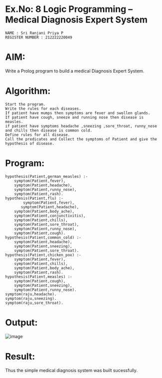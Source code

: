# Ex.No: 8 Logic Programming – Medical Diagnosis Expert System
```
NAME : Sri Ranjani Priya P
REGISTER NUMBER : 212222220049
```
# AIM:
Write a Prolog program to build a medical Diagnosis Expert System.

# Algorithm:
	Start the program.
	Write the rules for each diseases.
	If patient have mumps then symptoms are fever and swollen glands.
	If patient have cough, sneeze and running nose then disease is measles.
	if patient have symptoms headache ,sneezing ,sore_throat, runny_nose and chills then disease is common cold.
	Define rules for all disease.
	Call the predicates and Collect the symptoms of Patient and give the hypothesis of disease.
# Program:
```
hypothesis(Patient,german_measles) :-
	symptom(Patient,fever),
	symptom(Patient,headache),
	symptom(Patient,runny_nose),
	symptom(Patient,rash).
hypothesis(Patient,flu) :-
        symptom(Patient,fever),
       symptom(Patient,headache),
	symptom(Patient,body_ache),
	symptom(Patient,conjunctivitis),
	symptom(Patient,chills),
	symptom(Patient,sore_throat),
	symptom(Patient,runny_nose),
	symptom(Patient,cough).
hypothesis(Patient,common_cold) :-
	symptom(Patient,headache),
	symptom(Patient,sneezing),
	symptom(Patient,sore_throat).
hypothesis(Patient,chicken_pox) :-
	symptom(Patient,fever),
	symptom(Patient,chills),
	symptom(Patient,body_ache),
	symptom(Patient,rash).
hypothesis(Patient,measles) :-
	symptom(Patient,cough),
	symptom(Patient,sneezing),
	symptom(Patient,runny_nose).
symptom(raju,headache).
symptom(raju,sneezing).
symptom(raju,sore_throat).
```
# Output:
![image](https://github.com/user-attachments/assets/2de7aeb1-f7b0-4594-afc7-ae99722fe57c)

# Result:
Thus the simple medical diagnosis system was built sucessfully.
